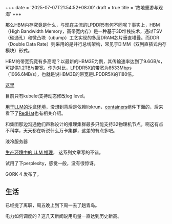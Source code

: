 +++
date = '2025-07-07T21:54:52+08:00'
draft = true
title = '故地重游与观海'
+++


那么HBM内存究竟是什么，与现在主流的LPDDR5有何不同呢？事实上，HBM（High Bandwidth Memory，高带宽内存）是一种基于3D堆栈技术，通过TSV（硅通孔）和微凸块（ubump）工艺实现的多层DRAM芯片垂直堆叠。而DDR（Double Data Rate）则采用的是并行总线架构，常见于DIMM（双列直插式内存模块）形式。

HBM的带宽究竟有多高呢？以最新的HBM3E为例，其传输速率达到了9.6GB/s，可提供1.2TB/s带宽。作为对比，LPDDR5X的带宽为8533Mbps（1066.6MB/s），也就是说HBM3E的带宽是LPDDR5X的1180倍。

[这里](https://36kr.com/p/3365872192243719)

目前只有kubelet支持动态修改log level。

[用于LLM的沙盒环境](https://github.com/microsandbox/microsandbox/)，没想到背后是依赖libkrun，[containers](http://github.com/containers)组件下面的，后来看下了[RedHat](https://developers.redhat.com/articles/2025/07/02/supercharging-ai-isolation-microvms-ramalama-libkrun#current_limitations_and_future_directions__gpu_enablement)也有相关介绍。

和集团那边沟通他们声称设计的推理集群最多只能支持32物理机节点，啊这有点不科学，天天都在听说什么万卡集群，这差的有点多吧。

液冷服务器

[生产环境中的 LLM 推理](https://bentoml.com/llm/inference-optimization/data-tensor-pipeline-expert-hybrid-parallelism)， 这系列文章写的不错。

试用了下perplexity，感觉一般，没有很惊讶。

GORK 4 发布了。

## 生活
已经提了离职，周五晚上到下周一去了趟青岛。

电力如何调度的？这几天新闻说用电量一直达到历史新高。